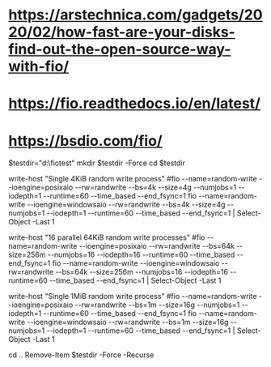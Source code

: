 # https://arstechnica.com/gadgets/2020/02/how-fast-are-your-disks-find-out-the-open-source-way-with-fio/
# https://fio.readthedocs.io/en/latest/
# https://bsdio.com/fio/

$testdir="d:\fiotest\"
mkdir $testdir -Force
cd $testdir


write-host "Single 4KiB random write process"
#fio --name=random-write --ioengine=posixaio --rw=randwrite --bs=4k --size=4g --numjobs=1 --iodepth=1 --runtime=60 --time_based --end_fsync=1
fio --name=random-write --ioengine=windowsaio --rw=randwrite --bs=4k --size=4g --numjobs=1 --iodepth=1 --runtime=60 --time_based --end_fsync=1 | Select-Object -Last 1
 

write-host "16 parallel 64KiB random write processes"
#fio --name=random-write --ioengine=posixaio --rw=randwrite --bs=64k --size=256m --numjobs=16 --iodepth=16 --runtime=60 --time_based --end_fsync=1
fio --name=random-write --ioengine=windowsaio --rw=randwrite --bs=64k --size=256m --numjobs=16 --iodepth=16 --runtime=60 --time_based --end_fsync=1 | Select-Object -Last 1


write-host "Single 1MiB random write process"
#fio --name=random-write --ioengine=posixaio --rw=randwrite --bs=1m --size=16g --numjobs=1 --iodepth=1 --runtime=60 --time_based --end_fsync=1
fio --name=random-write --ioengine=windowsaio --rw=randwrite --bs=1m --size=16g --numjobs=1 --iodepth=1 --runtime=60 --time_based --end_fsync=1 | Select-Object -Last 1


cd ..
Remove-Item $testdir -Force -Recurse